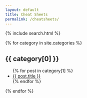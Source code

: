 ```yaml
---
layout: default
title: Cheat Sheets
permalink: /cheatsheets/
---
```


{% include search.html %}

  {% for category in site.categories %}
<div class = articles> 
   <h2>{{ category[0] }}</h2>

  <ul id="myUL" class="ul">
      {% for post in category[1] %}
      <li><a href="{{ post.url | relative_url }}">{{ post.title }}</a></li>
      {% endfor %}
    </ul>
    </div>
  {% endfor %}
